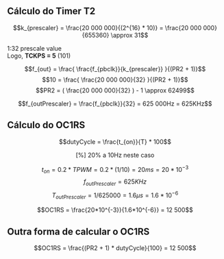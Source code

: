 ## Cálculo do Timer T2

$$k_{prescaler} =   \frac{20 000 000}{(2^{16} * 10)} = \frac{20 000 000}{655360} \approx 31$$

1:32 prescale value
<br>
Logo, **TCKPS = 5** (101)

$$f_{out} = \frac{ \frac{f_{pbclk}}{k_{prescaler}} }{(PR2 + 1)}$$
$$10 = \frac{ \frac{20 000 000}{32} }{(PR2 + 1)}$$
$$PR2 = ( \frac{20 000 000}{32} ) - 1 \approx 62499$$

$$f_{outPrescaler} = \frac{f_{pbclk}}{32} = 625 000Hz = 625KHz$$

## Cálculo do OC1RS

$$dutyCycle = \frac{t_{on}}{T} * 100$$
<p style="text-align: center;">[%] 20% a 10Hz neste caso</p>

$$t_{on} = 0.2 * TPWM = 0.2 * (1/10) = 20ms = 20*10^{-3}$$
$$f_{outPrescaler} = 625KHz$$
$$T_{outPrescaler} = 1 / 625 000 = 1.6µs = 1.6*10^{-6}$$

$$OC1RS = \frac{20*10^{-3}}{1.6*10^{-6}} = 12 500$$

## Outra forma de calcular o OC1RS

$$OC1RS = \frac{(PR2 + 1) * dutyCycle}{100} = 12 500$$
